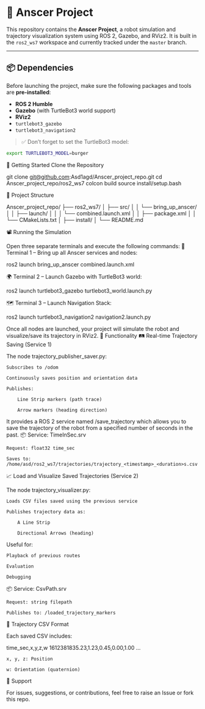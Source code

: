 # 🧠 Anscer Project

This repository contains the **Anscer Project**, a robot simulation and trajectory visualization system using ROS 2, Gazebo, and RViz2. It is built in the `ros2_ws7` workspace and currently tracked under the `master` branch.

---

## 📦 Dependencies

Before launching the project, make sure the following packages and tools are **pre-installed**:

- **ROS 2 Humble**
- **Gazebo** (with TurtleBot3 world support)
- **RViz2**
- `turtlebot3_gazebo`
- `turtlebot3_navigation2`

> ✅ Don’t forget to set the TurtleBot3 model:
```bash
export TURTLEBOT3_MODEL=burger
```


🚀 Getting Started
Clone the Repository

git clone git@github.com:Asd1agd/Anscer_project_repo.git
cd Anscer_project_repo/ros2_ws7
colcon build
source install/setup.bash

🧩 Project Structure

Anscer_project_repo/
├── ros2_ws7/
│   ├── src/
│   │   └── bring_up_anscer/
│   │       ├── launch/
│   │       │   └── combined.launch.xml
│   │       ├── package.xml
│   │       └── CMakeLists.txt
│   ├── install/
│   └── README.md

📽️ Running the Simulation

Open three separate terminals and execute the following commands:
🧠 Terminal 1 – Bring up all Anscer services and nodes:

ros2 launch bring_up_anscer combined.launch.xml

🌍 Terminal 2 – Launch Gazebo with TurtleBot3 world:

ros2 launch turtlebot3_gazebo turtlebot3_world.launch.py

🗺️ Terminal 3 – Launch Navigation Stack:

ros2 launch turtlebot3_navigation2 navigation2.launch.py

Once all nodes are launched, your project will simulate the robot and visualize/save its trajectory in RViz2.
🧠 Functionality
🛤️ Real-time Trajectory Saving (Service 1)

The node trajectory_publisher_saver.py:

    Subscribes to /odom

    Continuously saves position and orientation data

    Publishes:

        Line Strip markers (path trace)

        Arrow markers (heading direction)

It provides a ROS 2 service named /save_trajectory which allows you to save the trajectory of the robot from a specified number of seconds in the past.
📦 Service: TimeInSec.srv

    Request: float32 time_sec

    Saves to:
    /home/asd/ros2_ws7/trajectories/trajectory_<timestamp>_<duration>s.csv

📈 Load and Visualize Saved Trajectories (Service 2)

The node trajectory_visualizer.py:

    Loads CSV files saved using the previous service

    Publishes trajectory data as:

        A Line Strip

        Directional Arrows (heading)

Useful for:

    Playback of previous routes

    Evaluation

    Debugging

📦 Service: CsvPath.srv

    Request: string filepath

    Publishes to: /loaded_trajectory_markers

📂 Trajectory CSV Format

Each saved CSV includes:

time_sec,x,y,z,w
1612381835.23,1.23,0.45,0.00,1.00
...

    x, y, z: Position

    w: Orientation (quaternion)

🙋 Support

For issues, suggestions, or contributions, feel free to raise an Issue or fork this repo.
